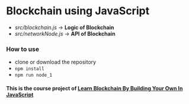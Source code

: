 # Blockchain using JavaScript

* *src/blockchain.js* &rarr; **Logic of Blockchain**
* *src/networkNode.js* &rarr; **API of Blockchain**

### How to use

* clone or download the repository
* ```npm install```
* ```npm run node_1```

#### This is the course project of [Learn Blockchain By Building Your Own In JavaScript]('https://www.udemy.com/build-a-blockchain-in-javascript/')